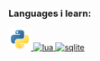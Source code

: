<h3 align="left">Languages i learn:</h3>
<p align="left"> 
<a href="https://www.python.org/" target="_blank" rel="noreferrer"> <img src="https://raw.githubusercontent.com/devicons/devicon/master/icons/python/python-original.svg" alt="python" width="40" height="40"/> </a>
<a href="https://www.lua.org/" target="_blank" rel="noreferrer"> <img src="https://upload.wikimedia.org/wikipedia/commons/thumb/c/cf/Lua-Logo.svg/150px-Lua-Logo.svg.png" alt="lua" width="40" height="40"/> </a>
<a href="https://www.sqlite.org/" target="_blank" rel="noreferrer"> <img src="https://www.nuget.org/profiles/SQLite/avatar?imageSize=512" alt="sqlite" width="40" height="40"/> </a>
